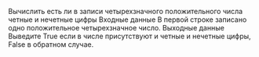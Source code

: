 Вычислить есть ли в записи четырехзначного положительного числа четные и нечетные цифры
Входные данные
В первой строке записано одно положительное четырехзначное число.
Выходные данные
Выведите True если в числе присутствуют и четные и нечетные цифры, False в обратном случае.